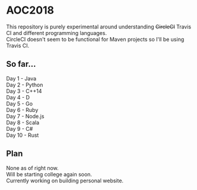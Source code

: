 # AOC2018
This repository is purely experimental around understanding ~~CircleCI~~ Travis CI and different programming languages.  
CircleCI doesn't seem to be functional for Maven projects so I'll be using Travis CI.

## So far...
Day 1 - Java  
Day 2 - Python  
Day 3 - C++14  
Day 4 - D  
Day 5 - Go  
Day 6 - Ruby  
Day 7 - Node.js  
Day 8 - Scala  
Day 9 - C#  
Day 10 - Rust

## Plan
None as of right now.  
Will be starting college again soon.  
Currently working on building personal website.
